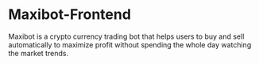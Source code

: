 # Maxibot-Frontend

Maxibot is a crypto currency trading bot that helps users to buy and sell automatically to maximize profit without spending the whole day watching the market trends.
